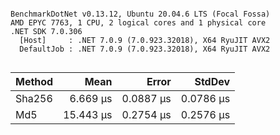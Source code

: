 ```

BenchmarkDotNet v0.13.12, Ubuntu 20.04.6 LTS (Focal Fossa)
AMD EPYC 7763, 1 CPU, 2 logical cores and 1 physical core
.NET SDK 7.0.306
  [Host]     : .NET 7.0.9 (7.0.923.32018), X64 RyuJIT AVX2
  DefaultJob : .NET 7.0.9 (7.0.923.32018), X64 RyuJIT AVX2


```
| Method | Mean      | Error     | StdDev    |
|------- |----------:|----------:|----------:|
| Sha256 |  6.669 μs | 0.0887 μs | 0.0786 μs |
| Md5    | 15.443 μs | 0.2754 μs | 0.2576 μs |
